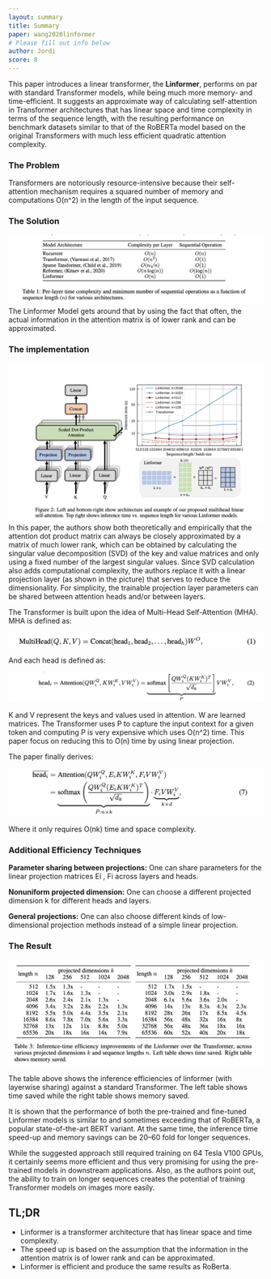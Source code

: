 ```yaml
---
layout: summary
title: Summary
paper: wang2020linformer
# Please fill out info below
author: Jordi
score: 8
---
```


This paper introduces a linear transformer, the **Linformer**, performs on par with standard Transformer models, while being much more memory- and time-efficient. It suggests an approximate way of calculating self-attention in Transformer architectures that has linear space and time complexity in terms of the sequence length, with the resulting performance on benchmark datasets similar to that of the RoBERTa model based on the original Transformers with much less efficient quadratic attention complexity.

### The Problem
Transformers are notoriously resource-intensive because their self-attention mechanism requires a squared number of memory and computations O(n^2) in the length of the input sequence. 

### The Solution
![](wang2020linformer_2b.png)
The Linformer Model gets around that by using the fact that often, the actual information in the attention matrix is of lower rank and can be approximated.

### The implementation
![](wang2020linformer_2a.png)
In this paper, the authors show both theoretically and empirically that the attention dot product matrix can always be closely approximated by a matrix of much lower rank, which can be obtained by calculating the singular value decomposition (SVD) of the key and value matrices and only using a fixed number of the largest singular values. Since SVD calculation also adds computational complexity, the authors replace it with a linear projection layer (as shown in the picture) that serves to reduce the dimensionality. For simplicity, the trainable projection layer parameters can be shared between attention heads and/or between layers.

The Transformer is built upon the idea of Multi-Head Self-Attention (MHA). MHA is defined as: 

![](wang2020linformer_2d.png)

And each head is defined as:

![](wang2020linformer_2e.png)

K and V represent the keys and values used in attention. W are learned matrices. The Transformer uses P to capture the input context for a given token and computing P is very expensive which uses O(n^2) time. This paper focus on reducing this to O(n) time by using linear projection.

The paper finally derives:

![](wang2020linformer_2f.png)

Where it only requires O(nk) time and space complexity.





### Additional Efficiency Techniques

**Parameter sharing between projections:** One can share parameters for the linear projection matrices Ei
, Fi across layers and heads.

**Nonuniform projected dimension:** One can choose a different projected dimension k for different
heads and layers.

**General projections:** One can also choose different kinds of low-dimensional projection methods
instead of a simple linear projection.

### The Result
![](wang2020linformer_2c.png)

The table above shows the inference efficiencies of linformer (with layerwise sharing) against a
standard Transformer. The left table shows time saved while the right table shows memory saved.

It is shown that the performance of both the pre-trained and fine-tuned Linformer models is similar to and sometimes exceeding that of RoBERTa, a popular state-of-the-art BERT variant. At the same time, the inference time speed-up and memory savings can be 20–60 fold for longer sequences.



While the suggested approach still required training on 64 Tesla V100 GPUs, it certainly seems more efficient and thus very promising for using the pre-trained models in downstream applications. Also, as the authors point out, the ability to train on longer sequences creates the potential of training Transformer models on images more easily.

## TL;DR
* Linformer is a transformer architecture that has linear space and time complexity.
* The speed up is based on the assumption that the information in the attention matrix is of lower rank and can be approximated.
* Linformer is efficient and produce the same results as RoBerta.

